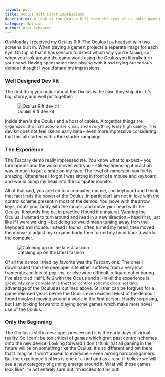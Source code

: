 ```yaml
---
layout: post
title: Oculus Rift First Impressions
description: A look at the Oculus Rift from the eyes of an indie game developer.
category: Opinion
author: Alex Schearer
---
```


On Monday I received my [Oculus Rift](http://oculusvr.com/). 
The Oculus is a headset with two screens built in. When playing a game it projects a separate 
image for each eye. On top of that it has sensors to detect which way you're facing, so when 
you look around the game world using the Oculus you literally turn your head. Having spent 
some time playing with it and trying out various demos I thought I would share my impressions.

### Well Designed Dev Kit
The first thing you notice about the Oculus is the case they ship it in. It's big, sturdy, 
and well put together:

<figure>
    <img src="{{site.url}}/img/posts/2013-05-29-Oculus Rift First Impressions/oculus-rift-dev-kit.thumb.jpg" alt="Oculus Rift dev kit" />
    <figcaption>Oculus Rift dev kit</figcaption>
</figure>

Inside there's the Oculus and a host of cables. Altogether things are organized, the 
instructions are clear, and everything feels high quality. The dev kit does not feel like an 
early beta &ndash; even more impressive considering that this all started with a Kickstarter 
campaign.

### The Experience

The Tuscany demo really impressed me. You know what to expect &ndash; you turn around and the 
world moves with you &ndash; still experiencing it in action was enough to put a smile on my 
face. The level of immersion you feel is amazing. Oftentimes I forgot I was sitting in front 
of a mouse and keyboard and would bump my head into the computer monitor.

All of that said, you are tied to a computer, mouse, and keyboard and I think that fact limits 
the power of the Oculus. In particular I am not in love with the control scheme present in 
most of the demos. You move with the arrow keys, rotate your body with the mouse, and move 
your head with the Oculus. It sounds fine but in practice I found it unnatural. Wearing the 
Oculus, I wanted to turn around and head in a new direction &ndash; head first, just like if 
I were walking &ndash; but doing so would mean turning away from the keyboard and mouse. 
Instead I found I often turned my head, then moved the mouse to adjust my in-game body, then 
turned my head back towards the computer.

<figure>
    <img src="{{site.url}}/img/posts/2013-05-29-Oculus Rift First Impressions/oculus-fashion.thumb.jpg" alt="Catching up on the latest fashion" />
    <figcaption>Catching up on the latest fashion</figcaption>
</figure>

Of all the demos I tried my favorite was the Tuscany one. The ones I downloaded from the 
developer site either suffered from a very low framerate and lots of pop-ins, or else were 
difficult to figure out or boring. I've also tried Half Life 2 with the Oculus and all-in-all 
the experience is great. My only complaint is that the control scheme does not take advantage 
of the Oculus as outlined above. Still that can be forgiven for a game released years before 
the Oculus even existed! Most of the demos I found involved moving around a world in the first 
person. Hardly surprising, but I am looking forward to playing some games which make more novel 
use of the Oculus.

### Only the Beginning

The Oculus is still in developer preview and it is the early days of virtual reality. So I 
can't be too critical of games which graft past control schemes onto the new device. Looking 
forward, I don't think that all gaming in the future will be on something like the Oculus. 
It's so different and out there that I imagine it won't appeal to everyone &ndash; even among 
hardcore gamers. But the experience it offers is one of a kind and as a result I believe we 
will see a new category of gaming emerge around it. What will those games look like? I'm not 
entirely sure but I'm excited to find out!